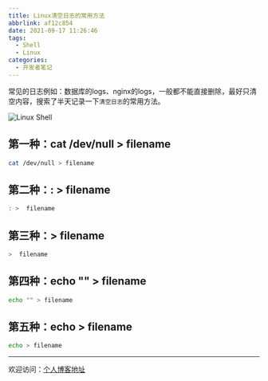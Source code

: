 ```yaml
---
title: Linux清空日志的常用方法
abbrlink: af12c854
date: 2021-09-17 11:26:46
tags:
  - Shell
  - Linux
categories:
  - 开发者笔记
---
```


常见的日志例如：数据库的logs、nginx的logs，一般都不能直接删除，最好只清空内容，搜索了半天记录一下`清空日志`的常用方法。

![Linux Shell](https://tiven.cn/static/img/img-linux-shell-ZnFr7xgPry5AGM_GP4za9.jpg)

<!-- more -->

## 第一种：cat /dev/null > filename

```sh
cat /dev/null > filename
```


## 第二种：: > filename

```sh
: >  filename
```


## 第三种：> filename

```sh
>  filename
```


## 第四种：echo "" > filename

```sh
echo "" > filename
```


## 第五种：echo > filename

```sh
echo > filename
```


---

欢迎访问：[个人博客地址](//tiven.cn/p/af12c854/ "天問博客")